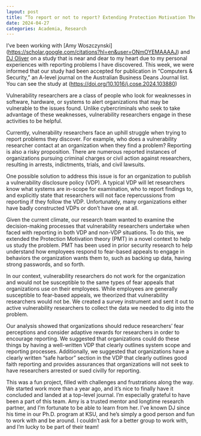 ```yaml
---
layout: post
title: “To report or not to report? Extending Protection Motivation Theory to Vulnerability Discovery and Disclosure” accepted for publication at Computers & Security
date: 2024-04-27
categories: Academia, Research
---
```


I’ve been working with [Amy Woszczynski] (https://scholar.google.com/citations?hl=en&user=ONmOYEMAAAAJ) and [DJ Oliver](https://scholar.google.com/citations?hl=en&user=MBkDFTMAAAAJ) on a study that is near and dear to my heart due to my personal experiences with reporting problems I have discovered. This week, we were informed that our study had been accepted for publication in “Computers & Security,” an A-level journal on the Australian Business Deans Journal list. You can see the study at (https://doi.org/10.1016/j.cose.2024.103880)

Vulnerability researchers are a class of people who look for weaknesses in software, hardware, or systems to alert organizations that may be vulnerable to the issues found. Unlike cybercriminals who seek to take advantage of these weaknesses, vulnerability researchers engage in these activities to be helpful.

Currently, vulnerability researchers face an uphill struggle when trying to report problems they discover. For example, who does a vulnerability researcher contact at an organization when they find a problem? Reporting is also a risky proposition. There are numerous reported instances of organizations pursuing criminal charges or civil action against researchers, resulting in arrests, indictments, trials, and civil lawsuits.

One possible solution to address this issue is for an organization to publish a vulnerability disclosure policy (VDP). A typical VDP will let researchers know what systems are in-scope for examination, who to report findings to, and explicitly state that researchers will not face repercussions from reporting if they follow the VDP. Unfortunately, many organizations either have badly constructed VDPs or don’t have one at all.

Given the current climate, our research team wanted to examine the decision-making processes that vulnerability researchers undertake when faced with reporting in both VDP and non-VDP situations. To do this, we extended the Protection Motivation theory (PMT) in a novel context to help us study the problem. PMT has been used in prior security research to help understand how employees respond to fear-based appeals to engage in behaviors the organization wants them to, such as backing up data, having strong passwords, and so forth.

In our context, vulnerability researchers do not work for the organization and would not be susceptible to the same types of fear appeals that organizations use on their employees. While employees are generally susceptible to fear-based appeals, we theorized that vulnerability researchers would not be. We created a survey instrument and sent it out to active vulnerability researchers to collect the data we needed to dig into the problem.

Our analysis showed that organizations should reduce researchers’ fear perceptions and consider adaptive rewards for researchers in order to encourage reporting. We suggested that organizations could do these things by having a well-written VDP that clearly outlines system scope and reporting processes. Additionally, we suggested that organizations have a clearly written “safe harbor” section in the VDP that clearly outlines good faith reporting and provides assurances that organizations will not seek to have researchers arrested or sued civilly for reporting.

This was a fun project, filled with challenges and frustrations along the way. We started work more than a year ago, and it’s nice to finally have it concluded and landed at a top-level journal. I’m especially grateful to have been a part of this team. Amy is a trusted mentor and longtime research partner, and I’m fortunate to be able to learn from her. I’ve known DJ since his time in our Ph.D. program at KSU, and he’s simply a good person and fun to work with and be around. I couldn’t ask for a better group to work with, and I’m lucky to be part of their team!